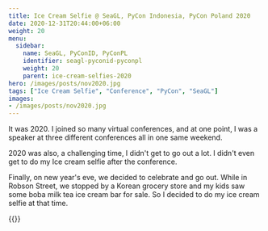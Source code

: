 ```yaml
---
title: Ice Cream Selfie @ SeaGL, PyCon Indonesia, PyCon Poland 2020
date: 2020-12-31T20:44:00+06:00
weight: 20
menu:
  sidebar:
    name: SeaGL, PyConID, PyConPL
    identifier: seagl-pyconid-pyconpl
    weight: 20
    parent: ice-cream-selfies-2020
hero: /images/posts/nov2020.jpg
tags: ["Ice Cream Selfie", "Conference", "PyCon", "SeaGL"]
images:
- /images/posts/nov2020.jpg
---
```


It was 2020. I joined so many virtual conferences, and at one point, I was a
speaker at three different conferences all in one same weekend.

2020 was also, a challenging time, I didn't get to go out a lot. I didn't even
get to do my Ice cream selfie after the conference.

Finally, on new year's eve, we decided to celebrate and go out. While
in Robson Street, we stopped by a Korean grocery store and my kids saw some 
boba milk tea ice cream bar for sale. So I decided to do my ice cream selfie at
that time.


{{<x user="mariatta" id="1344847933682798594">}}

